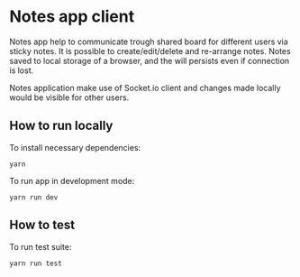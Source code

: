 # Notes app client
Notes app help to communicate trough shared board for different users via sticky notes.
It is possible to create/edit/delete and re-arrange notes.
Notes saved to local storage of a browser, and the will persists even if connection is lost.

Notes application make use of Socket.io client and changes made locally would be visible for other users.

## How to run locally
To install necessary dependencies:
```shell
yarn
```

To run app in development mode:
```shell
yarn run dev
```
## How to test
To run test suite:
```shell
yarn run test
```